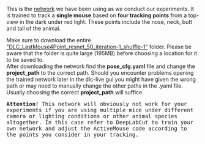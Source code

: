 This is the [network](https://github.com/Lilli-K2/ActiveMouse-SFB1315/tree/main/trained-network/exported-models-V2-Copy/DLC_LastMouse4Point_resnet_50_iteration-1_shuffle-1) we have been using as we conduct our experiments. It is trained to track a <strong>single mouse</strong> based on <strong>four tracking points</strong> from a top-view in the dark under red light.
These points include the nose, neck, butt and tail of the animal. <br>

Make sure to download the entire ["DLC_LastMouse4Point_resnet_50_iteration-1_shuffle-1"](https://github.com/Lilli-K2/ActiveMouse-SFB1315/tree/main/trained-network/exported-models-V2-Copy/DLC_LastMouse4Point_resnet_50_iteration-1_shuffle-1) folder. Please be aware that the folder is quite large (195MB) before choosing a location for it to be saved to. <br>
After downloading the network find the <strong>pose_cfg.yaml</strong> file and change the <strong>project_path</strong> to the correct path. 
Should you encounter problems opening the trained network later in the dlc-live gui you might have given the wrong path or may need to manually change the other paths in the .yaml file. Usually choosing the correct <strong>project_path</strong> will suffice.

</p>
<kbd>
<strong>Attention!</strong>
This network will obviously not work for your experiments if you are using multiple mice under different camera or lighting conditions or other animal species altogether. In this case refer to DeepLabCut to train your own network and adjust the ActiveMouse code according to the points you consider in your tracking.
</kbd>
</p>
